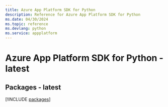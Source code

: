 ```yaml
---
title: Azure App Platform SDK for Python
description: Reference for Azure App Platform SDK for Python
ms.date: 04/30/2024
ms.topic: reference
ms.devlang: python
ms.service: appplatform
---
```

# Azure App Platform SDK for Python - latest
## Packages - latest
[!INCLUDE [packages](app-platform-index.md)]
